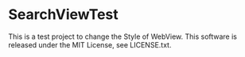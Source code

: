 SearchViewTest
==============

This is a test project to change the Style of WebView.
This software is released under the MIT License, see LICENSE.txt.
